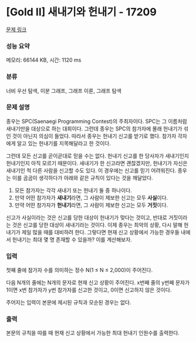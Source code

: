# [Gold II] 새내기와 헌내기 - 17209 

[문제 링크](https://www.acmicpc.net/problem/17209) 

### 성능 요약

메모리: 66144 KB, 시간: 1120 ms

### 분류

너비 우선 탐색, 이분 그래프, 그래프 이론, 그래프 탐색

### 문제 설명

<p>종우는 SPC(Saenaegi Programming Contest)의 주최자이다. SPC는 그 이름처럼 새내기만을 대상으로 하는 대회이다. 그런데 종우는 SPC의 참가자에 몰래 헌내기가 섞인 것이 아닌지 의심이 들었다. 따라서 종우는 헌내기 신고를 받기로 했다. 참가자 각자에게 알고 있는 헌내기를 지목해달라고 한 것이다.</p>

<p>그런데 모든 신고를 곧이곧대로 믿을 수는 없다. 헌내기 신고를 한 당사자가 새내기인지 헌내기인지 아직 모르기 때문이다. 새내기가 한 신고라면 괜찮겠지만, 헌내기가 자신은 새내기인 척 다른 사람을 신고할 수도 있다. 이 경우에는 신고를 믿기 어려워진다. 종우는 이를 곰곰이 생각하다가 아래와 같은 규칙이 있다는 것을 깨달았다.</p>

<ol>
	<li>모든 참가자는 각각 새내기 또는 헌내기 둘 중 하나이다.</li>
	<li>만약 어떤 참가자가 <strong>새내기</strong>라면, 그 사람이 제보한 신고는 모두 <strong>사실</strong>이다.</li>
	<li>만약 어떤 참가자가 <strong>헌내기</strong>라면, 그 사람이 제보한 신고는 모두 <strong>거짓</strong>이다.</li>
</ol>

<p>신고가 사실이라는 것은 신고를 당한 대상이 헌내기가 맞다는 것이고, 반대로 거짓이라는 것은 신고를 당한 대상이 새내기라는 것이다. 이제 종우는 최악의 상황, 다시 말해 헌내기가 제일 많을 때를 대비하려 한다. 그렇다면 현재 신고 상황에서 가능한 경우들 내에서 헌내기는 최대 몇 명 존재할 수 있을까? 이를 계산해보자.</p>

### 입력 

 <p>첫째 줄에 참가자 수를 의미하는 정수 N(1 ≤ N ≤ 2,000)이 주어진다.</p>

<p>다음 N개의 줄에는 N개의 문자로 현재 신고 상황이 주어진다. x번째 줄의 y번째 문자가 1이면 x번 참가자가 y번 참가자를 신고한 것이고, 0이면 신고하지 않은 것이다.</p>

<p>주어지는 입력이 본문에 제시된 규칙과 모순된 경우는 없다.</p>

### 출력 

 <p>본문의 규칙을 따를 때 현재 신고 상황에서 가능한 최대 헌내기 인원수를 출력한다.</p>

